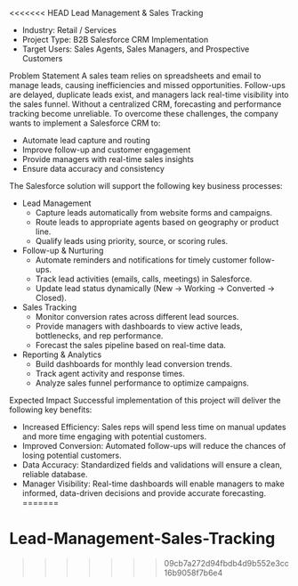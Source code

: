 <<<<<<< HEAD
Lead Management & Sales Tracking
* Industry: Retail / Services 
* Project Type: B2B Salesforce CRM Implementation
* Target Users: Sales Agents, Sales Managers, and Prospective Customers


Problem Statement
A sales team relies on spreadsheets and email to manage leads, causing inefficiencies and missed opportunities. Follow-ups are delayed, duplicate leads exist, and managers lack real-time visibility into the sales funnel. Without a centralized CRM, forecasting and performance tracking become unreliable.
To overcome these challenges, the company wants to implement a Salesforce CRM to:
* Automate lead capture and routing
* Improve follow-up and customer engagement
* Provide managers with real-time sales insights
* Ensure data accuracy and consistency


The Salesforce solution will support the following key business processes:
* Lead Management
   * Capture leads automatically from website forms and campaigns.
   * Route leads to appropriate agents based on geography or product line.
   * Qualify leads using priority, source, or scoring rules.
* Follow-up & Nurturing
   * Automate reminders and notifications for timely customer follow-ups.
   * Track lead activities (emails, calls, meetings) in Salesforce.
   * Update lead status dynamically (New → Working → Converted → Closed).
* Sales Tracking
   * Monitor conversion rates across different lead sources.
   * Provide managers with dashboards to view active leads, bottlenecks, and rep performance.
   * Forecast the sales pipeline based on real-time data.
* Reporting & Analytics
   * Build dashboards for monthly lead conversion trends.
   * Track agent activity and response times.
   * Analyze sales funnel performance to optimize campaigns.


   
Expected Impact
Successful implementation of this project will deliver the following key benefits:
* Increased Efficiency: Sales reps will spend less time on manual updates and more time engaging with potential customers.
* Improved Conversion: Automated follow-ups will reduce the chances of losing potential customers.
* Data Accuracy: Standardized fields and validations will ensure a clean, reliable database.
* Manager Visibility: Real-time dashboards will enable managers to make informed, data-driven decisions and provide accurate forecasting.
=======
# Lead-Management-Sales-Tracking
>>>>>>> 09cb7a272d94fbdb4d9b552e3cc16b9058f7b6e4
